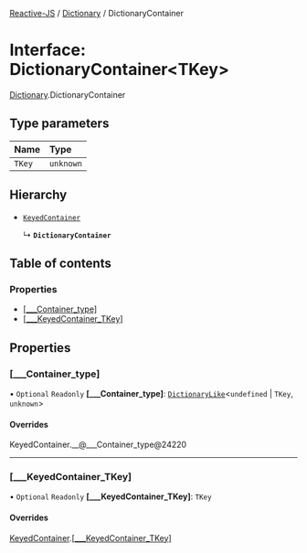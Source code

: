 [Reactive-JS](../README.md) / [Dictionary](../modules/Dictionary.md) / DictionaryContainer

# Interface: DictionaryContainer<TKey\>

[Dictionary](../modules/Dictionary.md).DictionaryContainer

## Type parameters

| Name | Type |
| :------ | :------ |
| `TKey` | `unknown` |

## Hierarchy

- [`KeyedContainer`](types.KeyedContainer.md)

  ↳ **`DictionaryContainer`**

## Table of contents

### Properties

- [[\_\_\_Container\_type]](Dictionary.DictionaryContainer.md#[___container_type])
- [[\_\_\_KeyedContainer\_TKey]](Dictionary.DictionaryContainer.md#[___keyedcontainer_tkey])

## Properties

### [\_\_\_Container\_type]

• `Optional` `Readonly` **[\_\_\_Container\_type]**: [`DictionaryLike`](types.DictionaryLike.md)<`undefined` \| `TKey`, `unknown`\>

#### Overrides

KeyedContainer.\_\_@\_\_\_Container\_type@24220

___

### [\_\_\_KeyedContainer\_TKey]

• `Optional` `Readonly` **[\_\_\_KeyedContainer\_TKey]**: `TKey`

#### Overrides

[KeyedContainer](types.KeyedContainer.md).[[___KeyedContainer_TKey]](types.KeyedContainer.md#[___keyedcontainer_tkey])
